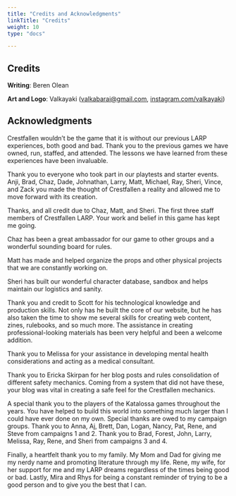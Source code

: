```yaml
---
title: "Credits and Acknowledgments"
linkTitle: "Credits"
weight: 10
type: "docs"

---
```


## Credits

**Writing**: Beren Olean

**Art and Logo**: Valkayaki ([valkabarai@gmail.com](mailto:valkabarai@gmail.com), [instagram.com/valkayaki](https://instagram.com/valkayaki))

## Acknowledgments

Crestfallen wouldn’t be the game that it is without our previous LARP experiences, both good and bad. Thank you to the previous games we have owned, run, staffed, and attended. The lessons we have learned from these experiences have been invaluable.

Thank you to everyone who took part in our playtests and starter events. Anji, Brad, Chaz, Dade, Johnathan, Larry, Matt, Michael, Ray, Sheri, Vince, and Zack you made the thought of Crestfallen a reality and allowed me to move forward with its creation.

Thanks, and all credit due to Chaz, Matt, and Sheri. The first three staff members of Crestfallen LARP. Your work and belief in this game has kept me going.

Chaz has been a great ambassador for our game to other groups and a wonderful sounding board for rules.

Matt has made and helped organize the props and other physical projects that we are constantly working on.

Sheri has built our wonderful character database, sandbox and helps maintain our logistics and sanity.

Thank you and credit to Scott for his technological knowledge and production skills. Not only has he built the core of our website, but he has also taken the time to show me several skills for creating web content, zines, rulebooks, and so much more. The assistance in creating professional-looking materials has been very helpful and been a welcome addition.

Thank you to Melissa for your assistance in developing mental health considerations and acting as a medical consultant.

Thank you to Ericka Skirpan for her blog posts and rules consolidation of different safety mechanics. Coming from a system that did not have these, your blog was vital in creating a safe feel for the Crestfallen mechanics.

A special thank you to the players of the Katalossa games throughout the years. You have helped to build this world into something much larger than I could have ever done on my own. Special thanks are owed to my campaign groups. Thank you to Anna, Aj, Brett, Dan, Logan, Nancy, Pat, Rene, and Steve from campaigns 1 and 2. Thank you to Brad, Forest, John, Larry, Melissa, Ray, Rene, and Sheri from campaigns 3 and 4.

Finally, a heartfelt thank you to my family. My Mom and Dad for giving me my nerdy name and promoting literature through my life. Rene, my wife, for her support for me and my LARP dreams regardless of the times being good or bad. Lastly, Mira and Rhys for being a constant reminder of trying to be a good person and to give you the best that I can.